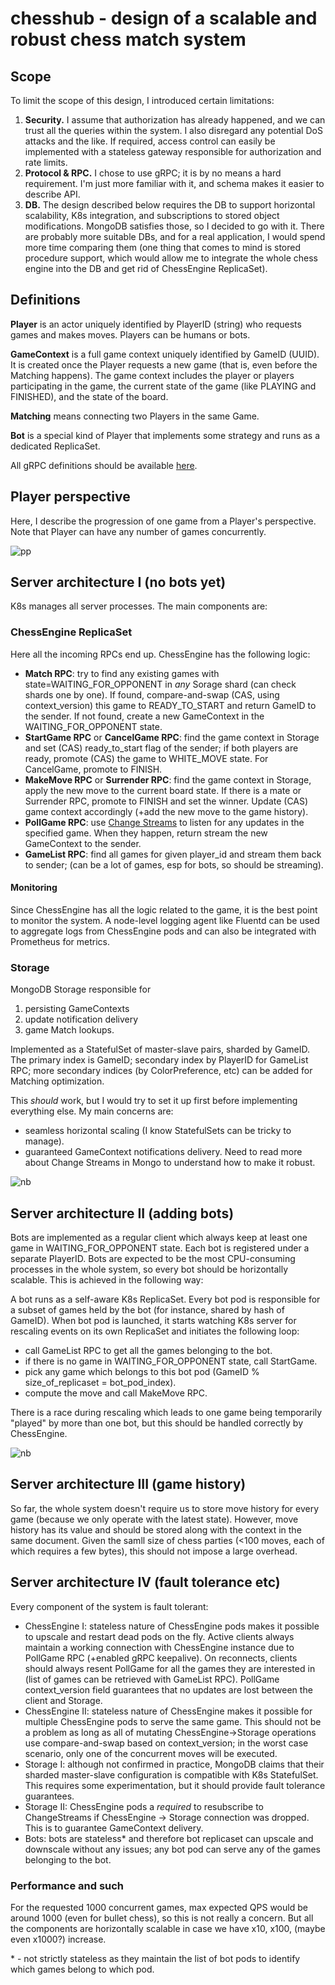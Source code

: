 # **chesshub - design of a scalable and robust chess match system**

## Scope

To limit the scope of this design, I introduced certain limitations:

1. **Security.** I assume that authorization has already happened, and we can trust all the queries within the system. I also disregard any potential DoS attacks and the like. If required, access control can easily be implemented with a stateless gateway responsible for authorization and rate limits.
2. **Protocol & RPC.** I chose to use gRPC; it is by no means a hard requirement. I'm just more familiar with it, and schema makes it easier to describe API.
3. **DB.** The design described below requires the DB to support horizontal scalability, K8s integration, and subscriptions to stored object modifications. MongoDB satisfies those, so I decided to go with it. There are probably more suitable DBs, and for a real application, I would spend more time comparing them (one thing that comes to mind is stored procedure support, which would allow me to integrate the whole chess engine into the DB and get rid of ChessEngine ReplicaSet).

## Definitions

**Player** is an actor uniquely identified by PlayerID (string) who requests games and makes moves. Players can be humans or bots.

**GameContext** is a full game context uniquely identified by GameID (UUID). It is created once the Player requests a new game (that is, even before the Matching happens). The game context includes the player or players participating in the game, the current state of the game (like PLAYING and FINISHED), and the state of the board.

**Matching** means connecting two Players in the same Game.

**Bot** is a special kind of Player that implements some strategy and runs as a dedicated ReplicaSet.

All gRPC definitions should be available [here](proto/chesshub.proto).

## Player perspective

Here, I describe the progression of one game from a Player's perspective. Note that Player can have any number of games concurrently.

![pp](https://www.plantuml.com/plantuml/png/bL9TIyCm57tFhyZZ2kj4VHCsrirkAxgsj4KHX12wkotOvjOaS_hlJQnMaUBmzTppSSzDfjfmPGvrHNXfKD6quc-WI6D1KOg6IqDpK2yM8ks8-fDFv8gkkIdt0uz8D43HGjsaLC0jjkCrq60sFx-u9Et8oPrH9yz0DoWr31oNYSsufNjTdF_OkQPOLKjBo-3v0DhyaWnfYHKgrYZOWW9PmlYu5mQyBje_wxATpHobWLSpk0-Y8egNR95aB4dJ90xZeg-KH5gxbOVqo8KHSZSQZNfesDX280tTua5kJeLdON3zm8g4vKMG5LxFbNFtGavYBrqXDXzocYhSAT1Qe3pPRnKL8LidT-6NlJ_vVi8dMDlrJtdCReFvJUlnL-NQscdAQMt7_raBxA5-yFleYoYEyfL7oDIIxOTz1m00)

## Server architecture I (no bots yet)

K8s manages all server processes. The main components are:

### ChessEngine ReplicaSet
Here all the incoming RPCs end up. ChessEngine has the following logic:
- **Match RPC**: try to find any existing games with state=WAITING_FOR_OPPONENT in *any* Sorage shard (can check shards one by one). If found, compare-and-swap (CAS, using context_version) this game to READY_TO_START and return GameID to the sender. If not found, create a new GameContext in the WAITING_FOR_OPPONENT state.
- **StartGame RPC** or **CancelGame RPC**: find the game context in Storage and set (CAS) ready_to_start flag of the sender; if both players are ready, promote (CAS) the game to WHITE_MOVE state. For CancelGame, promote to FINISH.
- **MakeMove RPC** or **Surrender RPC**: find the game context in Storage, apply the new move to the current board state. If there is a mate or Surrender RPC, promote to FINISH and set the winner. Update (CAS) game context accordingly (+add the new move to the game history). 
- **PollGame RPC**: use [Change Streams](https://www.mongodb.com/docs/manual/changeStreams/) to listen for any updates in the specified game. When they happen, return stream the new GameContext to the sender.
- **GameList RPC**: find all games for given player_id and stream them back to sender; (can be a lot of games, esp for bots, so should be streaming).

#### Monitoring
Since ChessEngine has all the logic related to the game, it is the best point to monitor the system. A node-level logging agent like Fluentd can be used to aggregate logs from ChessEngine pods and can also be integrated with Prometheus for metrics.

### Storage

MongoDB Storage responsible for
1. persisting GameContexts
2. update notification delivery
3. game Match lookups.

Implemented as a StatefulSet of master-slave pairs, sharded by GameID. The primary index is GameID; secondary index by PlayerID for GameList RPC; more secondary indices (by ColorPreference, etc) can be added for Matching optimization.

This *should* work, but I would try to set it up first before implementing everything else. My main concerns are:
- seamless horizontal scaling (I know StatefulSets can be tricky to manage).
- guaranteed GameContext notifications delivery. Need to read more about Change Streams in Mongo to understand how to make it robust.

![nb](chesshub_nobot.png)

## Server architecture II (adding bots)

Bots are implemented as a regular client which always keep at least one game in WAITING_FOR_OPPONENT state. Each bot is registered under a separate PlayerID. Bots are expected to be the most CPU-consuming processes in the whole system, so every bot should be horizontally scalable. This is achieved in the following way:

A bot runs as a self-aware K8s ReplicaSet. Every bot pod is responsible for a subset of games held by the bot (for instance, shared by hash of GameID). When bot pod is launched, it starts watching K8s server for rescaling events on its own ReplicaSet and initiates the following loop:
- call GameList RPC to get all the games belonging to the bot.
- if there is no game in WAITING_FOR_OPPONENT state, call StartGame.
- pick any game which belongs to this bot pod (GameID % size_of_replicaset = bot_pod_index).
- compute the move and call MakeMove RPC.

There is a race during rescaling which leads to one game being temporarily "played" by more than one bot, but this should be handled correctly by ChessEngine.

![nb](chesshub_yesbot.png)

## Server architecture III (game history)

So far, the whole system doesn't require us to store move history for every game (because we only operate with the latest state). However, move history has its value and should be stored along with the context in the same document. Given the samll size of chess parties (<100 moves, each of which requires a few bytes), this should not impose a large overhead.

## Server architecture IV (fault tolerance etc)

Every component of the system is fault tolerant:
- ChessEngine I: stateless nature of ChessEngine pods makes it possible to upscale and restart dead pods on the fly. Active clients always maintain a working connection with ChessEngine instance due to PollGame RPC (+enabled gRPC keepalive). On reconnects, clients should always resent PollGame for all the games they are interested in (list of games can be retrieved with GameList RPC). PollGame context_version field guarantees that no updates are lost between the client and Storage.
- ChessEngine II: stateless nature of ChessEngine makes it possible for multiple ChessEngine pods to serve the same game. This should not be a problem as long as all of mutating ChessEngine->Storage operations use compare-and-swap based on context_version; in the worst case scenario, only one of the concurrent moves will be executed.
- Storage I: although not confirmed in practice, MongoDB claims that their sharded master-slave configuration is compatible with K8s StatefulSet. This requires some experimentation, but it should provide fault tolerance guarantees.
- Storage II: ChessEngine pods a *required* to resubscribe to ChangeStreams if ChessEngine -> Storage connection was dropped. This is to guarantee GameContext delivery.
- Bots: bots are stateless\* and therefore bot replicaset can upscale and downscale without any issues; any bot pod can serve any of the games belonging to the bot.

### Performance and such
For the requested 1000 concurrent games, max expected QPS would be around 1000 (even for bullet chess), so this is not really a concern. But all the components are horizontally scalable in case we have x10, x100, (maybe even x1000?) increase.


\* - not strictly stateless as they maintain the list of bot pods to identify which games belong to which pod.

